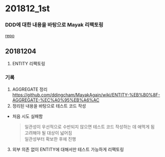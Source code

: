 ﻿# 201812_1st
### DDD에 대한 내용을 바탕으로 Mayak 리팩토링  
[repo](https://github.com/ddingcham/MayakAgain)  

## 20181204
1. ENTITY 리팩토링  

### 기록
1. AGGREGATE 정리  
https://github.com/ddingcham/MayakAgain/wiki/ENTITY-%EB%B0%8F-AGGREGATE-%EC%A0%95%EB%A6%AC  
2. 정리된 내용을 바탕으로 테스트 코드 작성  
  * 처음 시도 실패함  
    > 일관성이 우선적으로 수반되지 않으면 테스트 코드 작성하는 데 애먹게 됨  
    > 고려해야 될 대상이 넓어짐  
    > 일관성부터 확보한 후에 진행  
    
3. 외부 의존 없이 ENTITY에 대해서만 테스트 가능하게 리팩토링  
